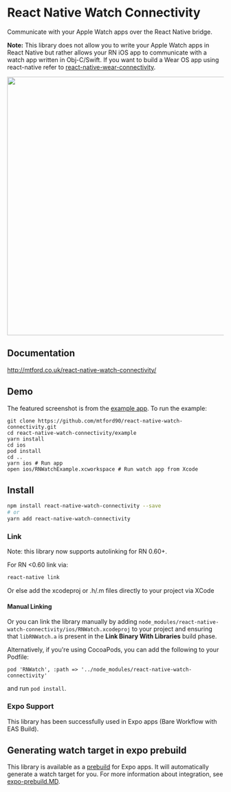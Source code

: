 # React Native Watch Connectivity

Communicate with your Apple Watch apps over the React Native bridge.

**Note:** This library does not allow you to write your Apple Watch apps in React Native but rather allows your RN iOS app to communicate with a watch app written in Obj-C/Swift. If you want to build a Wear OS app using react-native refer to [react-native-wear-connectivity](https://github.com/fabOnReact/react-native-wear-connectivity).

<img height=600 src="https://github.com/mtford90/react-native-watch-connectivity/blob/06001bb1d15bcdb9607c35d75c7c7ab463c71e86/assets/screenshot.png?raw=true"/>

## Documentation

http://mtford.co.uk/react-native-watch-connectivity/

## Demo

The featured screenshot is from the [example app](https://github.com/mtford90/react-native-watch-connectivity/tree/master/example). To run the example:

```
git clone https://github.com/mtford90/react-native-watch-connectivity.git
cd react-native-watch-connectivity/example
yarn install
cd ios
pod install
cd ..
yarn ios # Run app
open ios/RNWatchExample.xcworkspace # Run watch app from Xcode
```

## Install

```bash
npm install react-native-watch-connectivity --save
# or
yarn add react-native-watch-connectivity
```

### Link

Note: this library now supports autolinking for RN 0.60+.

For RN <0.60 link via:

```bash
react-native link
```

Or else add the xcodeproj or .h/.m files directly to your project via XCode

#### Manual Linking

Or you can link the library manually by adding `node_modules/react-native-watch-connectivity/ios/RNWatch.xcodeproj` to your project and ensuring that `libRNWatch.a` is present in the **Link Binary With Libraries** build phase.

Alternatively, if you're using CocoaPods, you can add the following to your Podfile:

```
pod 'RNWatch', :path => '../node_modules/react-native-watch-connectivity'
```

and run `pod install`.

### Expo Support

This library has been successfully used in Expo apps (Bare Workflow with EAS Build).

## Generating watch target in expo prebuild

This library is available as a [prebuild](https://docs.expo.dev/workflow/prebuild/) for Expo apps. It will automatically generate a watch target for you. For more information about integration, see [expo-prebuild.MD](expo-prebuild.MD).

